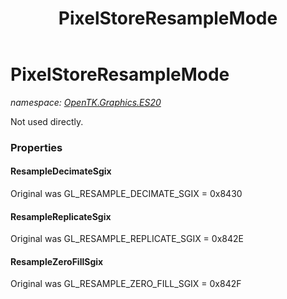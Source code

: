 ﻿---
title: PixelStoreResampleMode
---

# PixelStoreResampleMode
_namespace: [OpenTK.Graphics.ES20](N-OpenTK.Graphics.ES20.html)_

Not used directly.



### Properties

#### ResampleDecimateSgix
Original was GL_RESAMPLE_DECIMATE_SGIX = 0x8430
#### ResampleReplicateSgix
Original was GL_RESAMPLE_REPLICATE_SGIX = 0x842E
#### ResampleZeroFillSgix
Original was GL_RESAMPLE_ZERO_FILL_SGIX = 0x842F

